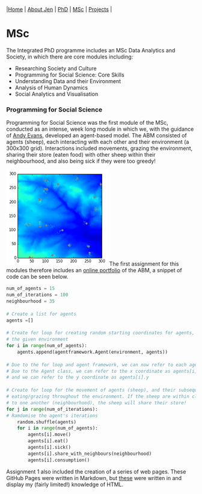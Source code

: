 |[Home](index.md)    | [About Jen](AboutJen.md) |   [PhD](PhD.md)  | [MSc](MSc.md)    | [Projects](Projects.md)  | 

# MSc

The Integrated PhD programme includes an MSc Data Analytics and Society, in which there are core modules including:
- Researching Society and Culture
- Programming for Social Science: Core Skills
- Understanding Data and their Environment
- Analysis of Human Dynamics
- Social Analytics and Visualisation

### Programming for Social Science

Programming for Social Science was the first module of the MSc, conducted as an intense, week long module in which we, with the guidance of [Andy Evans](https://www.geog.leeds.ac.uk/people/a.evans), developed an agent-based model.
The ABM consisted of agents (sheep), each interacting with each other and their environment (a 300x300 grid). Interactions included movements, grazing the environment, sharing their store (eaten food) with other sheep within their neighbourhood, and also being sick if they were too greedy!

![Model Output](https://github.com/jgray1923/Portfolio/blob/master/Model%20Output3.png)
The first assignment for this modules therefore includes an [online portfolio](https://github.com/jgray1923/Portfolio) of the ABM, a snippet of code can be seen below. 

```Python
num_of_agents = 15
num_of_iterations = 100
neighbourhood = 35

# Create a list for agents
agents =[]

# Create for loop for creating random starting coordinates for agents, within 
# the given environment
for i in range(num_of_agents):
    agents.append(agentframework.Agent(environment, agents))

# Due to the for loop and agent framework, we can now refer to each agent as agents[i]
# Due to the Agent class, we can refer to the x coordinate as agents[i].x
# and we can refer to the y coordinate as agents[i].y

# Create for loop for the movement of agents (sheep), and their subsequent 
# eating/grazing throughout the environment. If the sheep are within close proximity
# to one another (neighbourhood), the sheep will share their store!
for j in range(num_of_iterations):
# Ramdomise the agent's iterations    
    random.shuffle(agents)
    for i in range(num_of_agents):
        agents[i].move()
        agents[i].eat()
        agents[i].sick()
        agents[i].share_with_neighbours(neighbourhood)
        agents[i].consumption()
 ```

 Assignment 1 also included the creation of a series of web pages. These GitHub Pages were written in Markdown, but [these](https://github.com/jgray1923/WEBPRACTICEjgray1923.github.io)
were written in and display my (fairly limited!) knowledge of HTML. 
